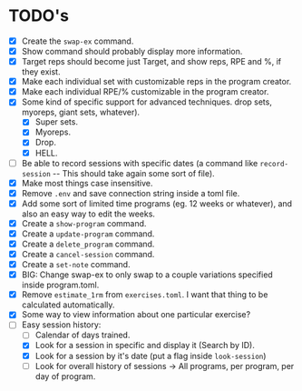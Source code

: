 # TODO's

- [x] Create the `swap-ex` command.
- [x] Show command should probably display more information.
- [x] Target reps should become just Target, and show reps, RPE and %, if they exist.
- [x] Make each individual set with customizable reps in the program creator.
- [x] Make each individual RPE/% customizable in the program creator.
- [x] Some kind of specific support for advanced techniques. drop sets, myoreps, giant sets, whatever).
  - [x] Super sets.
  - [x] Myoreps.
  - [x] Drop.
  - [x] HELL.
- [ ] Be able to record sessions with specific dates (a command like `record-session` -- This should take again some sort of file).
- [x] Make most things case insensitive.
- [x] Remove `.env` and save connection string inside a toml file.
- [x] Add some sort of limited time programs (eg. 12 weeks or whatever), and also an easy way to edit the weeks.
- [x] Create a `show-program` command.
- [x] Create a `update-program` command.
- [x] Create a `delete_program` command.
- [x] Create a `cancel-session` command.
- [x] Create a `set-note` command.
- [x] BIG: Change swap-ex to only swap to a couple variations specified inside program.toml.
- [x] Remove `estimate_1rm` from `exercises.toml`. I want that thing to be calculated automatically.
- [x] Some way to view information about one particular exercise?
- [ ] Easy session history:
  - [ ] Calendar of days trained.
  - [x] Look for a session in specific and display it (Search by ID).
  - [x] Look for a session by it's date (put a flag inside `look-session`)
  - [ ] Look for overall history of sessions -> All programs, per program, per day of program.
